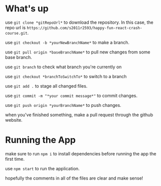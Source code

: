 # What's up
use `git clone *gitRepoUrl*` to download the repository. In this case, the repo url is `https://github.com/s2011r2593/happy-fun-react-crash-course.git`.

use `git checkout -b *yourNewBranchName*` to make a branch.

use `git pull origin *baseBranchName*` to pull new changes from some base branch.


use `git branch` to check what branch you're currently on

use `git checkout *branchToSwitchTo*` to switch to a branch

use `git add .` to stage all changed files.

use `git commit -m "*your commit message*"` to commit changes.

use `git push origin *yourBranchName*` to push changes.


when you've finished something, make a pull request through the github website.

# Running the App
make sure to run `npm i` to install dependencies before running the app the first time.

use `npm start` to run the application.

hopefully the comments in all of the files are clear and make sense!